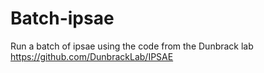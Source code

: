 # Batch-ipsae
Run a batch of ipsae using the code from the Dunbrack lab https://github.com/DunbrackLab/IPSAE
